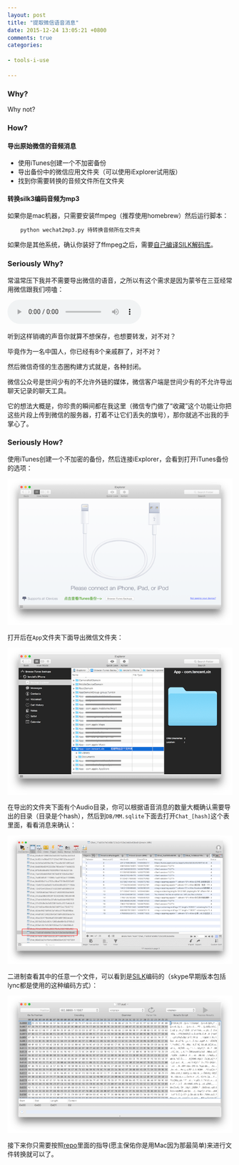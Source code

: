 ```yaml
---
layout: post
title: "提取微信语音消息"
date: 2015-12-24 13:05:21 +0800
comments: true
categories:

- tools-i-use

---
```


### Why?

Why not?

### How?

#### 导出原始微信的音频消息

- 使用iTunes创建一个不加密备份
- 导出备份中的微信应用文件夹（可以使用iExplorer试用版）
- 找到你需要转换的音频文件所在文件夹

#### 转换silk3编码音频为mp3

如果你是mac机器，只需要安装ffmpeg（推荐使用homebrew）然后运行脚本：

```python
    python wechat2mp3.py 待转换音频所在文件夹
```

如果你是其他系统，确认你装好了ffmpeg之后，需要[自己编译SILK解码库](https://github.com/gaozehua/SILKCodec)。

### Seriously Why?

常温常压下我并不需要导出微信的语音，之所以有这个需求是因为蒙爷在三亚经常用微信跟我们唠嗑：

<audio controls loop preload><source src="{{ site.static_base }}/downloads/audio/mm_voice.mp3"></audio>

听到这样销魂的声音你就算不想保存，也想要转发，对不对？

毕竟作为一名中国人，你已经有8个亲戚群了，对不对？

然后微信奇怪的生态圈构建方式就是，各种封闭。

微信公众号是世间少有的不允许外链的媒体，微信客户端是世间少有的不允许导出聊天记录的聊天工具。

它的想法大概是，你珍贵的瞬间都在我这里（微信专门做了“收藏”这个功能让你把这些片段上传到微信的服务器，打着不让它们丢失的旗号），那你就逃不出我的手掌心了。

### Seriously How?

使用iTunes创建一个不加密的备份，然后连接iExplorer，会看到打开iTunes备份的选项：

![Vhost threshold](/downloads/images/2015_12/extract_wechat_1.png "Don't touch me...")

打开后在`App`文件夹下面导出微信文件夹：

![Vhost threshold](/downloads/images/2015_12/extract_wechat_2.png "Don't touch me...")

在导出的文件夹下面有个Audio目录，你可以根据语音消息的数量大概确认需要导出的目录（目录是个hash），然后到`DB/MM.sqlite`下面去打开`Chat_[hash]`这个表里面，看看消息来确认：

![Vhost threshold](/downloads/images/2015_12/extract_wechat_3.png "Don't touch me...")

二进制查看其中的任意一个文件，可以看到是[SILK](https://en.wikipedia.org/wiki/SILK)编码的（skype早期版本包括lync都是使用的这种编码方式）：

![Vhost threshold](/downloads/images/2015_12/extract_wechat_4.png "Don't touch me...")

接下来你只需要按照[repo](https://github.com/lenciel/wechat2mp3)里面的指导(愿主保佑你是用Mac因为那最简单)来进行文件转换就可以了。

